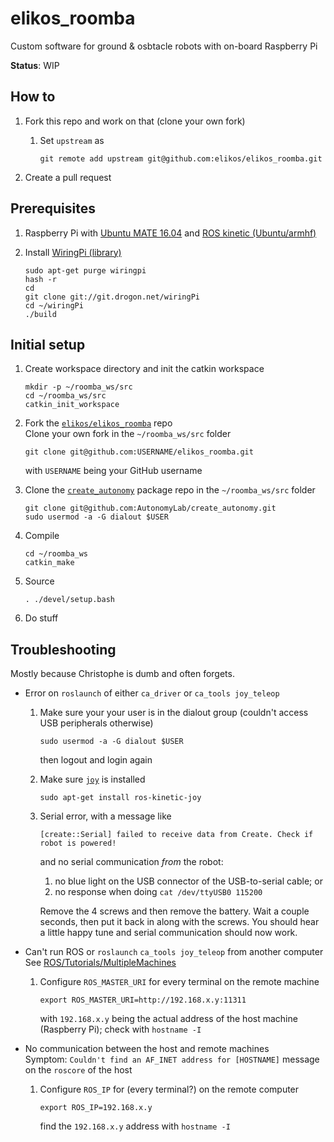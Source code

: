 # elikos_roomba
Custom software for ground &amp; osbtacle robots with on-board Raspberry Pi

**Status**: WIP


## How to

1. Fork this repo and work on that (clone your own fork)

   1. Set `upstream` as  
      ````
      git remote add upstream git@github.com:elikos/elikos_roomba.git
      ````  

2. Create a pull request


## Prerequisites

1. Raspberry Pi with [Ubuntu MATE 16.04](https://ubuntu-mate.org/raspberry-pi/) and [ROS kinetic (Ubuntu/armhf)](http://wiki.ros.org/kinetic/Installation/Ubuntu)

2. Install [WiringPi (library)](http://wiringpi.com/download-and-install/)
   ````
   sudo apt-get purge wiringpi
   hash -r
   cd
   git clone git://git.drogon.net/wiringPi
   cd ~/wiringPi
   ./build
   ````

## Initial setup

1. Create workspace directory and init the catkin workspace
   ````
   mkdir -p ~/roomba_ws/src
   cd ~/roomba_ws/src
   catkin_init_workspace
   ````

2. Fork the [`elikos/elikos_roomba`](https://github.com/elikos/elikos_roomba) repo  
   Clone your own fork in the `~/roomba_ws/src` folder
   ````
   git clone git@github.com:USERNAME/elikos_roomba.git
   ````  
   with `USERNAME` being your GitHub username

3. Clone the [`create_autonomy`](https://github.com/AutonomyLab/create_autonomy) package repo in the `~/roomba_ws/src` folder
   ````
   git clone git@github.com:AutonomyLab/create_autonomy.git
   sudo usermod -a -G dialout $USER
   ````

4. Compile
   ````
   cd ~/roomba_ws
   catkin_make
   ````

5. Source 
   ````
   . ./devel/setup.bash
   ````

6. Do stuff


## Troubleshooting

Mostly because Christophe is dumb and often forgets.

* Error on `roslaunch` of either `ca_driver` or `ca_tools joy_teleop`

   1. Make sure your your user is in the dialout group (couldn't access USB peripherals otherwise)  
      ````
      sudo usermod -a -G dialout $USER
      ````  
      then logout and login again

   2. Make sure [`joy`](http://wiki.ros.org/joy) is installed  
      ````
      sudo apt-get install ros-kinetic-joy
      ````

   3. Serial error, with a message like  
      ````
      [create::Serial] failed to receive data from Create. Check if robot is powered!
      ````  
      and no serial communication *from* the robot:  
         1. no blue light on the USB connector of the USB-to-serial cable; or  
         2. no response when doing `cat /dev/ttyUSB0 115200`

      Remove the 4 screws and then remove the battery. Wait a couple seconds, then put it back in along with the screws. You should hear a little happy tune and serial communication should now work.


* Can't run ROS or `roslaunch` `ca_tools joy_teleop` from another computer  
   See [ROS/Tutorials/MultipleMachines](http://wiki.ros.org/ROS/Tutorials/MultipleMachines)

   1. Configure `ROS_MASTER_URI` for every terminal on the remote machine  
      ````
      export ROS_MASTER_URI=http://192.168.x.y:11311
      ````  
      with `192.168.x.y` being the actual address of the host machine (Raspberry Pi); check with `hostname -I`

* No communication between the host and remote machines  
   Symptom: `Couldn't find an AF_INET address for [HOSTNAME]` message on the `roscore` of the host

   1. Configure `ROS_IP` for (every terminal?) on the remote computer  
      ````
      export ROS_IP=192.168.x.y
      ````  
      find the `192.168.x.y` address with `hostname -I`
